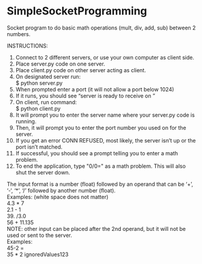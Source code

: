 # SimpleSocketProgramming
Socket program to do basic math operations (mult, div, add, sub) between 2 numbers.

INSTRUCTIONS:  
1.	Connect to 2 different servers, or use your own computer as client side.  
2.	Place server.py code on one server.  
3.	Place client.py code on other server acting as client.  
4.	On designated server run:  
	$ python server.py  
5.	When prompted enter a port (it will not allow a port below 1024)  
6.	If it runs, you should see “server is ready to receive on <port you specified>”  
7.	On client, run command:  
	$ python client.py  
8.	It will prompt you to enter the server name where your server.py code is running.  
9.	Then, it will prompt you to enter the port number you used on for the server.  
10.	If you get an error CONN REFUSED, most likely, the server isn’t up or the port isn’t matched.  
11.	If successful, you should see a prompt telling you to enter a math problem.  
12.	To end the application, type "0/0=" as a math problem. This will also shut the server down.  

The input format is a number (float) followed by an operand that can be ‘+’, ‘-‘, ‘*’, ‘/’ followed by another number (float).  
Examples: (white space does not matter)  
	4.3 * 7  
	2.1 - 1  
	39. /3.0  
	56 + 11.135  
NOTE: other input can be placed after the 2nd operand, but it will not be used or sent to the server.  
Examples:  
	45-2 =  
	35 * 2 ignoredValues123


